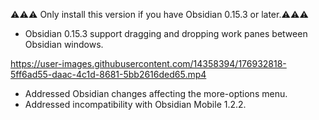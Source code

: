 ⚠⚠⚠ Only install this version if you have Obsidian 0.15.3 or later.⚠⚠⚠


- Obsidian 0.15.3 support dragging and dropping work panes between Obsidian windows.

https://user-images.githubusercontent.com/14358394/176932818-5ff6ad55-daac-4c1d-8681-5bb2616ded65.mp4

- Addressed Obsidian changes affecting the more-options menu.
- Addressed incompatibility with Obsidian Mobile 1.2.2.